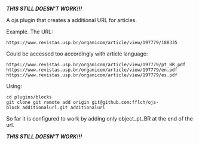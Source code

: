 *****THIS STILL DOESN'T WORK!!!*****

A ojs plugin that creates a additional URL for articles.

Example. The URL:

    https://www.revistas.usp.br/organicom/article/view/197779/188335

Could be accessed too accordingly with article language:

    https://www.revistas.usp.br/organicom/article/view/197779/pt_BR.pdf
    https://www.revistas.usp.br/organicom/article/view/197779/en.pdf
    https://www.revistas.usp.br/organicom/article/view/197779/es.pdf

Using:

    cd plugins/blocks
    git clone git remote add origin git@github.com:fflch/ojs-block_additionalurl.git additionalurl


So far it is configured to work by adding only object_pt_BR at the end of the url.


*****THIS STILL DOESN'T WORK!!!*****